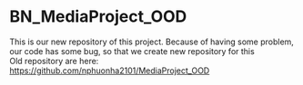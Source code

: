 # BN_MediaProject_OOD
This is our new repository of this project. Because of having some problem, our code has some bug, so that we create new repository for this
<br>
Old repository are here: https://github.com/nphuonha2101/MediaProject_OOD

